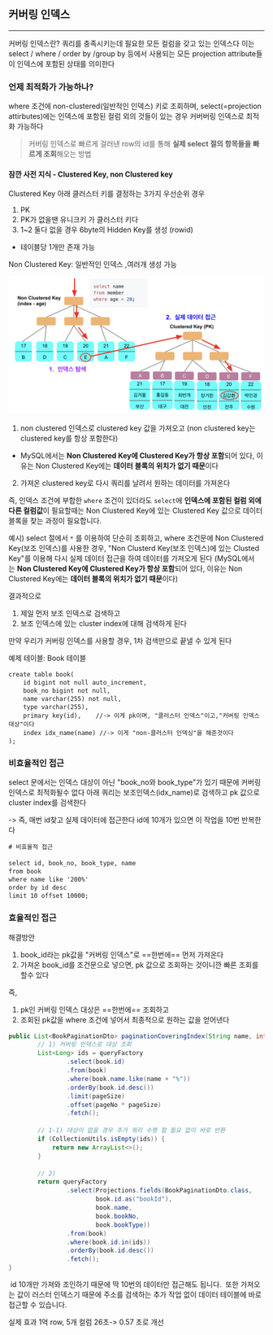 

##  커버링 인덱스

---

커버링 인덱스란?
쿼리를 충족시키는데 필요한 모든 컬럼을 갖고 있는 인덱스다
이는 select / where / order by /group by 등에서 사용되는 모든 projection attribute들이 인덱스에 포함된 상태를 의미한다

### 언제 최적화가 가능하나?

where 조건에 non-clustered(일반적인 인덱스) 키로 조회하며, select(=projection attirbutes)에는 인덱스에 포함된 컬럼 외의 것들이 있는 경우
커버버링 인덱스로 최적화 가능하다

> 커버링 인덱스로 빠르게 걸러낸 row의 id를 통해 **실제 select 절의 항목들을 빠르게 조회**해오는 방법

#### 잠깐 사전 지식 - Clustered Key, non Clustered key
Clustered Key
아래 클러스터 키를 결정하는 3가지 우선순위 경우
1) PK  
2) PK가 없을땐 유니크키  가 클러스터 키다
3) 1~2 둘다 없을 경우 6byte의 Hidden Key를 생성 (rowid)
- 테이블당 1개만 존재 가능

Non Clustered Key: 일반적인 인덱스 ,여러개 생성 가능

![](./img/ex2.png)
1. non clustered 인덱스로 clustered key 값을 가져오고 (non clustered key는 clustered key를 항상 포함한다)
- MySQL에서는 **Non Clustered Key에 Clustered Key가 항상 포함**되어 있다, 이유는 Non Clustered Key에는 **데이터 블록의 위치가 없기 때문**이다
2. 가져온 clustered key로 다시 쿼리를 날려서 원하는 데이터를 가져온다

즉, 인덱스 조건에 부합한 `where` 조건이 있더라도 `select`에 **인덱스에 포함된 컬럼 외에 다른 컬럼값**이 필요할때는 Non Clustered Key에 있는 Clustered Key 값으로 데이터 블록을 찾는 과정이 필요합니다.


예시)
select 절에서 `*` 를 이용하여 단순히 조회하고, where 조건문에 Non Clustered Key(보조 인덱스)를 사용한 경우,
"Non Clusterd Key(보조 인덱스)에 있는 Clusted Key"를 이용해 다시 실제 데이터 접근을 하여 데이터를 가져오게 된다 
(MySQL에서는 **Non Clustered Key에 Clustered Key가 항상 포함**되어 있다, 이유는 Non Clustered Key에는 **데이터 블록의 위치가 없기 때문**이다)

결과적으로 
1. 제일 먼저 보조 인덱스로 검색하고 
2. 보조 인덱스에 있는 cluster index에 대해 검색하게 된다

만약 우리가 커버링 인덱스를 사용할 경우, 1차 검색만으로 끝낼 수 있게 된다

  

예제 테이블: Book 테이블

```mysql
create table book(
	id bigint not null auto_increment,
    book_no bigint not null,
    name varchar(255) not null,
    type varchar(255),
    primary key(id),    //-> 이게 pk이며, "클러스터 인덱스"이고,"커버링 인덱스 대상"이다
    index idx_name(name) //-> 이게 "non-클러스터 인덱싱"을 해준것이다
);
```


### 비효율적인 접근
select 문에서는 인덱스 대상이 아닌 "book_no와 book_type"가 있기 때문에 커버링 인덱스로 최적화될수 없다
아래 쿼리는 보조인덱스(idx_name)로 검색하고
pk 값으로 cluster index를 검색한다

-> 즉, 매번 id찾고 실제 데이터에 접근한다
id에 10개가 있으면 이 작업을 10번 반복한다

```mysql
# 비효율적 접근

select id, book_no, book_type, name
from book
where name like '200%'
order by id desc
limit 10 offset 10000;
```

### 효율적인 접근

해결방안
1. book_id라는 pk값을 "커버링 인덱스"로 ==한번에== 먼저 가져온다
2. 가져온 book_id를 조건문으로 넣으면, pk 값으로 조회하는 것이니깐 빠른 조회를 할수 있다

즉,
1. pk인 커버링 인덱스 대상은 ==한번에== 조회하고
2. 조회된 pk값을 where 조건에 넣어서 최종적으로 원하는 값을 얻어낸다


```java
public List<BookPaginationDto> paginationCoveringIndex(String name, int pageNo, int pageSize) {
        // 1) 커버링 인덱스로 대상 조회
        List<Long> ids = queryFactory
                .select(book.id)
                .from(book)
                .where(book.name.like(name + "%"))
                .orderBy(book.id.desc())
                .limit(pageSize)
                .offset(pageNo * pageSize)
                .fetch();

        // 1-1) 대상이 없을 경우 추가 쿼리 수행 할 필요 없이 바로 반환
        if (CollectionUtils.isEmpty(ids)) {
            return new ArrayList<>();
        }

        // 2)
        return queryFactory
                .select(Projections.fields(BookPaginationDto.class,
                        book.id.as("bookId"),
                        book.name,
                        book.bookNo,
                        book.bookType))
                .from(book)
                .where(book.id.in(ids))
                .orderBy(book.id.desc())
                .fetch(); 
}
```



 id 10개만 가져와 조인하기 때문에 딱 10번의 데이터만 접근해도 됩니다. 
 또한 가져오는 값이 러스터 인덱스기 때문에 주소를 검색하는 추가 작업 없이 데이터 테이블에 바로 접근할 수 있습니다.


실제 효과
1억 row, 5개 컬럼
26초-> 0.57 초로 개선